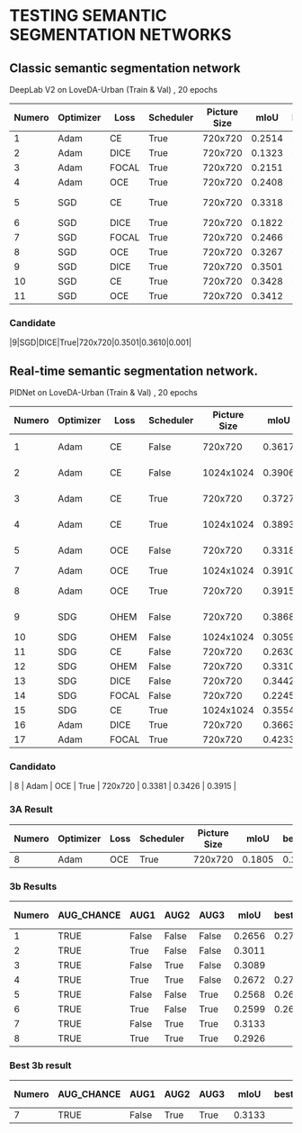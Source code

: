 # TESTING SEMANTIC SEGMENTATION NETWORKS


## Classic semantic segmentation network

DeepLab V2 on LoveDA-Urban (Train & Val) , 20 epochs
 
| Numero | Optimizer | Loss  | Scheduler | Picture Size |  mIoU  | bestIoU | lr |Latency (s)|FLOPs|Params|
|--------|-----------|-------|-----------|--------------|--------|---------|----|---|---|---|
|1|Adam|CE|True|720x720|0.2514|0.2734|0.001|0.032039| 1.10e+12 | 6.14e+07|
|2|Adam|DICE|True|720x720|0.1323|0.1274|0.001|0.031418 | 1.10e+12 | 6.14e+07|
|3|Adam|FOCAL|True|720x720|0.2151|0.2559|0.001|0.034404 | 1.10e+12 | 6.14e+07|
|4|Adam|OCE|True|720x720|0.2408|0.2687|0.001|0.032301| 1.10e+12 | 6.14e+07|
|5|SGD|CE|True|720x720|0.3318|0.3364|0.01|0.030374 sec| 1.10e+12| 6.14e+07|
|6|SGD|DICE|True|720x720|0.1822|0.3112|0.01|0.030979|1.10e+12|6.14e+07|
|7|SGD|FOCAL|True|720x720|0.2466|0.2761|0.01|0.030632|1.10e+12|6.14e+07|
|8|SGD|OCE|True|720x720|0.3267|0.3473|0.01|0.028466|1.10e+12|6.14e+07|
|9|SGD|DICE|True|720x720|0.3501|0.3610|0.001|0.029606|1.10e+12|6.14e+07|
|10|SGD|CE|True|720x720|0.3428|0.3526|0.001|0.031390 |1.10e+12|6.14e+07|
|11|SGD|OCE|True|720x720|0.3412|0.3422|0.001|0.032534|1.10e+12|6.14e+07|


### Candidate
|9|SGD|DICE|True|720x720|0.3501|0.3610|0.001|




## Real-time semantic segmentation network.

PIDNet on LoveDA-Urban (Train & Val) , 20 epochs 


| Numero | Optimizer | Loss  | Scheduler | Picture Size | mIoU          | Latency | FLOPs     | Parameters |
|--------|-----------|-------|-----------|--------------|---------------|---------|-----------|------------|
| 1     | Adam      | CE    | False     | 720x720      | 0.3617        | 2:45 hours | 1.10e+12  | 6.14e+07   |
| 2     | Adam      | CE    | False     | 1024x1024    | 0.3906        | 2:59 hours        | 1.10e+12  | 6.14e+07   |
| 3     | Adam      | CE    | True      | 720x720      | 0.3727        | 2:41 hours        | 1.10e+12  | 6.14e+07   |
| 4      | Adam      | CE    | True      | 1024x1024    | 0.3893        | 2:51 hours        | 1.10e+12  | 6.14e+07   |
| 5      | Adam      | OCE   | False     | 720x720      | 0.3318        | 2:42 hours        | 1.10e+12  | 6.14e+07   |
| 7      | Adam      | OCE   | True      | 1024x1024    | 0.3910        |         | 1.10e+12  | 6.14e+07   |
| 8      | Adam      | OCE   | True      | 720x720      | 0.3915        | 2:40 hours        | 1.10e+12  | 6.14e+07   |
| 9      | SDG       | OHEM  | False     | 720x720      | 0.3868        | 1:23 hours        | 1.10e+12  | 6.14e+07   |
| 10     | SDG       | OHEM  | False     | 1024x1024    | 0.3059        |         | 1.10e+12  | 6.14e+07   |
| 11     | SDG       | CE    | False     | 720x720      | 0.2630        |         | 1.10e+12  | 6.14e+07   |
| 12     | SDG       | OHEM  | False     | 720x720      | 0.3310        |         | 1.10e+12  | 6.14e+07   |
| 13     | SDG       | DICE  | False     | 720x720      | 0.3442        |         | 1.10e+12  | 6.14e+07   |
| 14     | SDG       | FOCAL | False     | 720x720      | 0.2245        |         | 1.10e+12  | 6.14e+07   |
| 15     | SDG       | CE    | True      | 1024x1024    | 0.3554        |         | 1.10e+12  | 6.14e+07   |
| 16     | Adam      | DICE  | True      | 720x720      | 0.3663        |         | 1.10e+12  | 6.14e+07   |
| 17     | Adam      | FOCAL | True      | 720x720      | 0.4233        |         | 1.10e+12  | 6.14e+07   |


### Candidato
| 8      | Adam      | OCE   | True      | 720x720      | 0.3381 | 0.3426  | 0.3915        |

### 3A Result

| Numero | Optimizer | Loss  | Scheduler | Picture Size |  mIoU  | bestIoU | modified mIoU |
|--------|-----------|-------|-----------|--------------|--------|---------|---------------|
| 8      | Adam      | OCE   | True      | 720x720      | 0.1805 | 0.2009  | 0.2296        |


### 3b Results

| Numero | AUG_CHANCE | AUG1  | AUG2  | AUG3  |  mIoU  | bestIoU | modified mIoU |
|--------|------------|-------|-------|-------|--------|---------|---------------|
| 1      | TRUE       | False | False | False | 0.2656 | 0.2753  | 0.2951      |
| 2      | TRUE       | True  | False | False | 0.3011 |         | 0.3042        |
| 3      | TRUE       | False | True  | False | 0.3089 |         | 0.3108        |
| 4      | TRUE       | True  | True  | False | 0.2672 | 0.2750  | 0.3143        |
| 5      | TRUE       | False | False | True  | 0.2568 | 0.2642  | 0.3020        |
| 6      | TRUE       | True  | False | True  | 0.2599 | 0.2632  | 0.3008        |
| 7      | TRUE       | False | True  | True  | 0.3133 |         | 0.3151        |
| 8      | TRUE       | True  | True  | True  | 0.2926 |         | 0.3014        |

### Best 3b result

| Numero | AUG_CHANCE | AUG1  | AUG2  | AUG3  |  mIoU  | bestIoU | modified mIoU |
|--------|------------|-------|-------|-------|--------|---------|---------------|
| 7      | TRUE       | False | True  | True  | 0.3133 |         | 0.3151        |